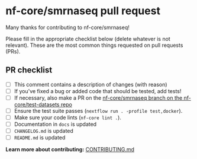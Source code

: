 # nf-core/smrnaseq pull request

Many thanks for contributing to nf-core/smrnaseq!

Please fill in the appropriate checklist below (delete whatever is not relevant).
These are the most common things requested on pull requests (PRs).

## PR checklist

- [ ] This comment contains a description of changes (with reason)
- [ ] If you've fixed a bug or added code that should be tested, add tests!
- [ ] If necessary, also make a PR on the [nf-core/smrnaseq branch on the nf-core/test-datasets repo](https://github.com/nf-core/test-datasets/pull/new/nf-core/smrnaseq)
- [ ] Ensure the test suite passes (`nextflow run . -profile test,docker`).
- [ ] Make sure your code lints (`nf-core lint .`).
- [ ] Documentation in `docs` is updated
- [ ] `CHANGELOG.md` is updated
- [ ] `README.md` is updated

**Learn more about contributing:** [CONTRIBUTING.md](https://github.com/nf-core/smrnaseq/tree/master/.github/CONTRIBUTING.md)